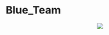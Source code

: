 # Blue_Team
<p align = "center">
<img src="https://github.com/user-attachments/assets/fd86c5e7-8709-42ba-8f95-894732244ff9"/>
</p>
